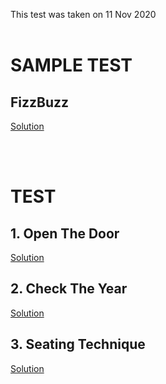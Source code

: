 This test was taken on 11 Nov 2020
<br>
<br>

# SAMPLE TEST

## FizzBuzz

<a href = "https://github.com/aaryarajoju/cu-hackerrank/tree/main/Test-2%20(11%20Nov%202020)/Sample%20Test/FizzBuzz">Solution</a>

<br>
<br>

# TEST

## 1. Open The Door

<a href = "https://github.com/aaryarajoju/cu-hackerrank/blob/main/Test-2%20(11%20Nov%202020)/Test/Q1.%20Open%20the%20Door/">Solution</a>


## 2. Check The Year

<a href = "https://github.com/aaryarajoju/cu-hackerrank/blob/main/Test-2%20(11%20Nov%202020)/Test/Q2.%20Check%20the%20Year/">Solution</a>


## 3. Seating Technique

<a href = "https://github.com/aaryarajoju/cu-hackerrank/blob/main/Test-2%20(11%20Nov%202020)/Test/Q3.%20Seating%20Technique/">Solution</a>
